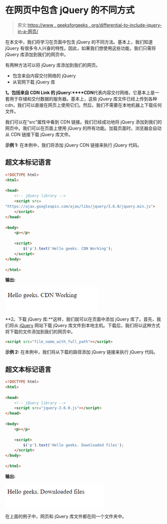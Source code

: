# 在网页中包含 jQuery 的不同方式

> 原文:[https://www . geeksforgeeks . org/differential-to-include-jquery-in-a-网页/](https://www.geeksforgeeks.org/different-ways-to-include-jquery-in-a-webpage/)

在本文中，我们将学习在页面中包含 jQuery 的不同方法。基本上，我们知道 jQuery 有很多令人兴奋的特性。因此，如果我们想使用这些功能，我们只需将 jQuery 库添加到我们的网页中。

有两种方法可以将 jQuery 库添加到我们的网页。

*   包含来自内容交付网络的 jQuery
*   从官网下载 jQuery 库

**1。包括来自 CDN Link 的 jQuery:****CDN**代表内容交付网络，它基本上是一套用于存储和交付数据的服务器。基本上，这些 jQuery 库文件已经上传到各种 cdn，我们可以直接在网页上使用它们。然后，我们不需要在本地机器上下载任何文件。

我们可以在“src”属性中看到 CDN 链接。我们已经成功地将 jQuery 添加到我们的网页中。我们可以在页面上使用 jQuery 的所有功能。加载页面时，浏览器会自动从 CDN 链接下载 jQuery 库文件。

**示例 1:** 在本例中，我们将添加 jQuery CDN 链接来执行 jQuery 代码。

## 超文本标记语言

```html
<!DOCTYPE html>
<html>

<head>
    <!-- jQuery library -->
    <script src=
"https://ajax.googleapis.com/ajax/libs/jquery/3.6.0/jquery.min.js">
    </script>
</head>

<body>
    <p></p>

    <script>
        $('p').text('Hello geeks. CDN Working');
    </script>
</body>

</html>
```

**输出:**

![](img/e9a7fdf125940e5889e7348a89569413.png)

**2。下载 jQuery 库:**这样，我们就可以在页面中添加 jQuery 库了。首先，我们将从 [jQuery](https://jquery.com/download/) 网站下载 jQuery 库文件到本地主机。下载后，我们将以这种方式将下载的文件添加到我们的网页中。

```html
<script src="file_name_with_full_path"></script>
```

**示例 2:** 在本例中，我们将从下载的路径添加 jQuery 链接来执行 jQuery 代码。

## 超文本标记语言

```html
<!DOCTYPE html>
<html>

<head>
    <!-- jQuery library -->
    <script src="jquery-3.6.0.js"></script>
</head>

<body>
    <p></p>

    <script>
        $('p').text('Hello geeks. Downloaded files');
    </script>
</body>

</html>
```

**输出:**

![](img/f6b4075c426af921f2c0f67fce3a061a.png)

在上面的例子中，网页和 jQuery 库文件都在同一个文件夹中。